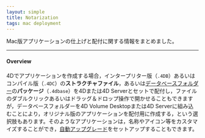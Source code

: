 ```yaml
---
layout: simple
title: Notarization
tags: mac deployment
---
```


Mac版アプリケーションの仕上げと配付に関する情報をまとめました。

<!--more-->

---

#### Overview

4Dでアプリケーションを作成する場合，インタープリター版（``.4DB``）あるいはコンパイル版（``.4DC``）の**ストラクチャファイル**，あるいは[データベースフォルダー](https://doc.4d.com/4Dv17/4D/17.3/Description-of-4D-files.300-4639958.ja.html)の**パッケージ**（``.4dbase``）を4Dまたは4D Serverとセットで配付し，ファイルのダブルクリックあるいはドラッグ＆ドロップ操作で開かせることもできますが，データベースフォルダーを4D Volume Desktopまたは4D Serverに組み込むことにより，オリジナル版のアプリケーションを配付用に作成する，という選択肢もあります。そのようなアプリケーションは，名称やアイコン等をカスタマイズすることができ，[自動アップグレード](https://doc.4d.com/4Dv17/4D/17/Automatic-updating-of-server-or-single-user-applications.300-3743569.ja.html)をセットアップすることもできます。
